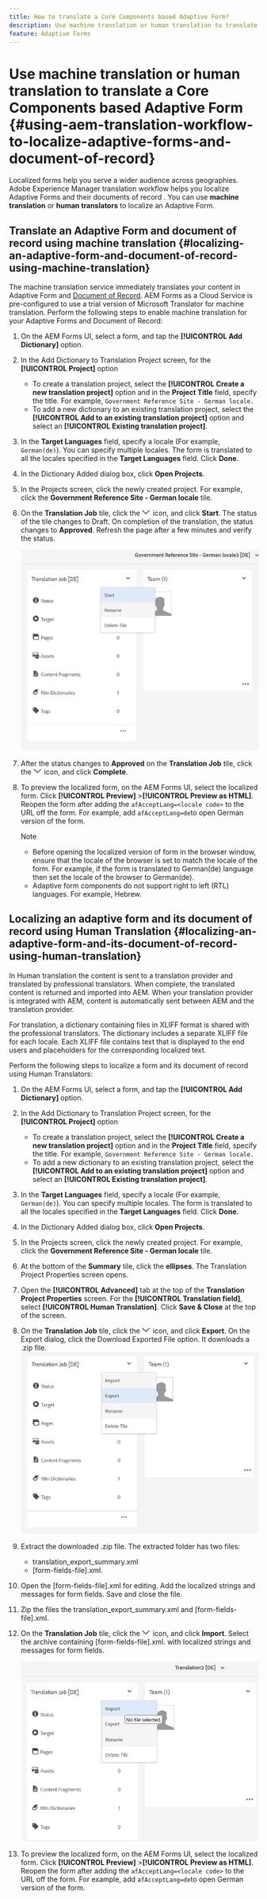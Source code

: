 ```yaml
---
title: How to translate a Core Components based Adaptive Form?
description: Use machine translation or human translation to translate a Core Components based Adaptive Form in multiple languages.
feature: Adaptive Forms
---
```

# Use machine translation or human translation to translate a Core Components based Adaptive Form {#using-aem-translation-workflow-to-localize-adaptive-forms-and-document-of-record}

Localized forms help you serve a wider audience across geographies. Adobe Experience Manager translation workflow helps you localize Adaptive Forms and their documents of record . You can use **machine translation** or **human translators** to localize an Adaptive Form.

## Translate an Adaptive Form and document of record using machine translation {#localizing-an-adaptive-form-and-document-of-record-using-machine-translation}

The machine translation service immediately translates your content in Adaptive Form and [Document of Record](/help/forms/generate-document-of-record-core-components.md). AEM Forms as a Cloud Service is pre-configured to use a trial version of Microsoft Translator for machine translation. Perform the following steps to enable machine translation for your Adaptive Forms and Document of Record:

1. On the AEM Forms UI, select a form, and tap the **[!UICONTROL Add Dictionary]** option.
1. In the Add Dictionary to Translation Project screen, for the **[!UICONTROL Project]** option 

   * To create a translation project, select the **[!UICONTROL Create a new translation project]** option and in the **Project Title** field, specify the title. For example, `Government Reference Site - German locale.`
   * To add a new dictionary to an existing translation project, select the **[!UICONTROL Add to an existing translation project]** option and select an **[!UICONTROL Existing translation project]**. 
1. In the **Target Languages** field, specify a locale (For example, `German(de)`). You can specify multiple locales. The form is translated to all the locales specified in the **Target Languages** field. Click **Done**.
1. In the Dictionary Added dialog box, click **Open Projects**. 
1. In the Projects screen, click the newly created project. For example, click the **Government Reference Site - German locale** tile.
1. On the **Translation Job** tile, click the ![aem62forms_downarrow](assets/aem62forms_downarrow.png) icon, and click **Start**. The status of the tile changes to Draft. On completion of the translation, the status changes to **Approved**. Refresh the page after a few minutes and verify the status.

      ![Start Translation](/help/forms/assets/adaptive-forms-core-components-start-translation.png)
1. After the status changes to **Approved** on the **Translation Job** tile, click the ![aem62forms_downarrow](assets/aem62forms_downarrow.png) icon, and click **Complete**.

1. To preview the localized form, on the AEM Forms UI, select the localized form. Click **[!UICONTROL Preview]** >**[!UICONTROL Preview as HTML]**. Reopen the form after adding the `afAcceptLang=<locale code>` to the URL off the form. For example, add `afAcceptLang=de`to open German version of the form. 


   >[!NOTE]
   >
   >* Before opening the localized version of form in the browser window, ensure that the locale of the browser is set to match the locale of the form. For example, if the form is translated to German(de) language then set the locale of the browser to German(de).
   >* Adaptive form components do not support right to left (RTL) languages. For example, Hebrew.

<!-- 
   Along with the Adaptive form, the auto-generated document of record is also localized.

   For more information on Document of Record settings and configuration, see:

   [Document of Record Template](/help/forms/using/generate-document-of-record-for-non-xfa-based-adaptive-forms.md#p-document-of-record-template-configuration-p)

   [Document of Record settings](/help/forms/using/generate-document-of-record-for-non-xfa-based-adaptive-forms.md#p-document-of-record-settings-p)

1. [Customize the branding information of the document of record](/help/forms/using/generate-document-of-record-for-non-xfa-based-adaptive-forms.md) and ensure that the browser locale is set to the same language to which you have localized the Adaptive Form using machine language. The browser locale helps localize the branding information in the document of record.
1. To view the localized document of record, tap Generate Preview. The document of record PDF is generated and opened in a new tab in your browser.

-->

## Localizing an adaptive form and its document of record using Human Translation {#localizing-an-adaptive-form-and-its-document-of-record-using-human-translation}

In Human translation the content is sent to a translation provider and translated by professional translators. When complete, the translated content is returned and imported into AEM. When your translation provider is integrated with AEM, content is automatically sent between AEM and the translation provider.

For translation, a dictionary containing files in XLIFF format is shared with the professional translators. The dictionary includes a separate XLIFF file for each locale. Each XLIFF file contains text that is displayed to the end users and placeholders for the corresponding localized text.

Perform the following steps to localize a form and its document of record using Human Translators:

1. On the AEM Forms UI, select a form, and tap the **[!UICONTROL Add Dictionary]** option.
1. In the Add Dictionary to Translation Project screen, for the **[!UICONTROL Project]** option 

   * To create a translation project, select the **[!UICONTROL Create a new translation project]** option and in the **Project Title** field, specify the title. For example, `Government Reference Site - German locale.`
   * To add a new dictionary to an existing translation project, select the **[!UICONTROL Add to an existing translation project]** option and select an **[!UICONTROL Existing translation project]**. 
1. In the **Target Languages** field, specify a locale (For example, `German(de)`). You can specify multiple locales. The form is translated to all the locales specified in the **Target Languages** field. Click **Done**.
1. In the Dictionary Added dialog box, click **Open Projects**. 
1. In the Projects screen, click the newly created project. For example, click the **Government Reference Site - German locale** tile. 
1. At the bottom of the **Summary** tile, click the **ellipses**. The Translation Project Properties screen opens.
1. Open the **[!UICONTROL Advanced]** tab  at the top of the **Translation Project Properties** screen. For the **[!UICONTROL Translation field]**, select **[!UICONTROL Human Translation]**. Click **Save & Close** at the top of the screen.
1. On the **Translation Job** tile, click the ![aem62forms_downarrow](assets/aem62forms_downarrow.png) icon, and click **Export**. On the Export dialog, click the Download Exported File option. It downloads a .zip file. 
   ![Export translation file](/help/forms/assets/adaptive-forms-core-components-start-translation-export.png)
1. Extract the downloaded .zip file. The extracted folder has two files:
   * translation_export_summary.xml
   * [form-fields-file].xml.
1. Open the [form-fields-file].xml for editing. Add the localized strings and messages for form fields. Save and close the file.
1. Zip the files the translation_export_summary.xml and [form-fields-file].xml.
1. On the **Translation Job** tile, click the ![aem62forms_downarrow](assets/aem62forms_downarrow.png) icon, and click **Import**. Select the archive containing [form-fields-file].xml. with localized strings and messages for form fields.

   ![Import translation file](/help/forms/assets/adaptive-forms-core-components-start-translation-import.png)

1. To preview the localized form, on the AEM Forms UI, select the localized form. Click **[!UICONTROL Preview]** >**[!UICONTROL Preview as HTML]**. Reopen the form after adding the `afAcceptLang=<locale code>` to the URL off the form. For example, add `afAcceptLang=de`to open German version of the form.